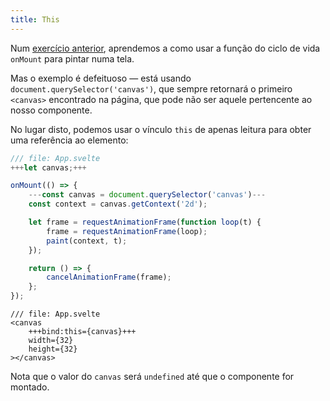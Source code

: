 ```yaml
---
title: This
---
```


Num [exercício anterior](onmount), aprendemos a como usar a função do ciclo de vida `onMount` para pintar numa tela.

Mas o exemplo é defeituoso — está usando `document.querySelector('canvas')`, que sempre retornará o primeiro `<canvas>` encontrado na página, que pode não ser aquele pertencente ao nosso componente.

No lugar disto, podemos usar o vínculo `this` de apenas leitura para obter uma referência ao elemento:

```js
/// file: App.svelte
+++let canvas;+++

onMount(() => {
	---const canvas = document.querySelector('canvas')---
	const context = canvas.getContext('2d');

	let frame = requestAnimationFrame(function loop(t) {
		frame = requestAnimationFrame(loop);
		paint(context, t);
	});

	return () => {
		cancelAnimationFrame(frame);
	};
});
```

```svelte
/// file: App.svelte
<canvas
	+++bind:this={canvas}+++
	width={32}
	height={32}
></canvas>
```

Nota que o valor do `canvas` será `undefined` até que o componente for montado.
